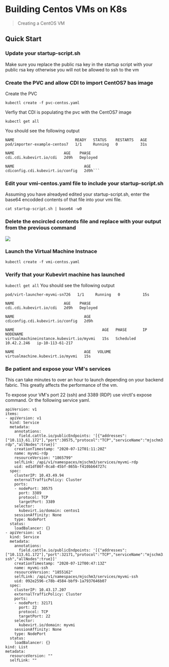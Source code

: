 # Building Centos VMs on K8s

> Creating a CentOS VM

## Quick Start

### Update your startup-script.sh
Make sure you replace the public rsa key in the startup script with your public rsa key otherwise you will not be allowed to ssh to the vm

### Create the PVC and allow CDI to import CentOS7 bas image
Create the PVC

```kubectl create -f pvc-centos.yaml```

Verfiy that CDI is populating the pvc with the CentOS7 image
```
kubectl get all
```
You should see the following output
```
NAME                           READY   STATUS    RESTARTS   AGE
pod/importer-example-centos7   1/1     Running   0          31s

NAME                      AGE    PHASE
cdi.cdi.kubevirt.io/cdi   2d9h   Deployed

NAME                               AGE
cdiconfig.cdi.kubevirt.io/config   2d9h```
```

### Edit your vmi-centos.yaml file to include your startup-script.sh
Assuming you have alreadyed edited your startup-script.sh, enter the base64 encodded contents of that file into your vmi file.
```
cat startup-script.sh | base64 -w0
```

### Delete the encircled contents file and replace with your output from the previous command

<img src="../../../images/replace-userdata.PNG"/>

### Launch the Virtual Machine Instnace
```kubectl create -f vmi-centos.yaml```

### Verify that your Kubevirt machine has launched
```kubectl get all```
You should see the following output
```NAME                            READY   STATUS    RESTARTS   AGE
pod/virt-launcher-myvmi-sn726   1/1     Running   0          15s

NAME                      AGE    PHASE
cdi.cdi.kubevirt.io/cdi   2d9h   Deployed

NAME                               AGE
cdiconfig.cdi.kubevirt.io/config   2d9h

NAME                                       AGE   PHASE       IP            NODENAME
virtualmachineinstance.kubevirt.io/myvmi   15s   Scheduled   10.42.2.246   ip-10-113-61-217

NAME                               AGE   VOLUME
virtualmachine.kubevirt.io/myvmi   15s
```

### Be patient and expose your VM's services
This can take minutes to over an hour to launch depending on your backend fabric. This greatly affects the performance of the vm.

To expose your VM's port 22 (ssh) and 3389 (RDP) use virctl's expose command. Or the following service yaml.
```
apiVersion: v1
items:
- apiVersion: v1
  kind: Service
  metadata:
    annotations:
      field.cattle.io/publicEndpoints: '[{"addresses":["10.113.61.172"],"port":30575,"protocol":"TCP","serviceName":"mjschm3:myvmi-rdp","allNodes":true}]'
    creationTimestamp: "2020-07-12T01:11:20Z"
    name: myvmi-rdp
    resourceVersion: "1865799"
    selfLink: /api/v1/namespaces/mjschm3/services/myvmi-rdp
    uid: ed1df86f-0ca8-45bf-865b-f410bb64727c
  spec:
    clusterIP: 10.43.49.94
    externalTrafficPolicy: Cluster
    ports:
    - nodePort: 30575
      port: 3389
      protocol: TCP
      targetPort: 3389
    selector:
      kubevirt.io/domain: centos1
    sessionAffinity: None
    type: NodePort
  status:
    loadBalancer: {}
- apiVersion: v1
  kind: Service
  metadata:
    annotations:
      field.cattle.io/publicEndpoints: '[{"addresses":["10.113.61.172"],"port":32171,"protocol":"TCP","serviceName":"mjschm3:myvmi-ssh","allNodes":true}]'
    creationTimestamp: "2020-07-12T00:47:13Z"
    name: myvmi-ssh
    resourceVersion: "1855162"
    selfLink: /api/v1/namespaces/mjschm3/services/myvmi-ssh
    uid: 092e2596-c78b-4584-bbf9-1a7937646b07
  spec:
    clusterIP: 10.43.17.207
    externalTrafficPolicy: Cluster
    ports:
    - nodePort: 32171
      port: 22
      protocol: TCP
      targetPort: 22
    selector:
      kubevirt.io/domain: myvmi
    sessionAffinity: None
    type: NodePort
  status:
    loadBalancer: {}
kind: List
metadata:
  resourceVersion: ""
  selfLink: ""
```
